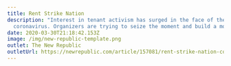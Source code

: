 ```yaml
---
title: Rent Strike Nation
description: "Interest in tenant activism has surged in the face of the
  coronavirus. Organizers are trying to seize the moment and build a movement. "
date: 2020-03-30T21:18:42.153Z
image: /img/new-republic-template.png
outlet: The New Republic
outletUrl: https://newrepublic.com/article/157081/rent-strike-nation-coronavirus
---
```

